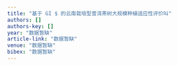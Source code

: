 ```yaml
---
title: "基于 GI $ 的云南栽培型普洱茶树大规模种植适应性评价叫"
authors: []
authors-key: []
year: "数据暂缺"
article-link: "数据暂缺"
venue: "数据暂缺"
bibex: "数据暂缺"
---
```

